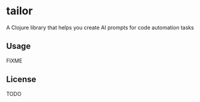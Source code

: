 # tailor

A Clojure library that helps you create AI prompts for code automation tasks

## Usage

FIXME

## License

TODO
